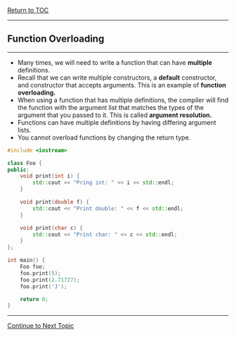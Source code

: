 <a href="https://github.com/CyberTrainingUSAF/10-Archive/blob/master/IQT-CPP_Programming/00-Table-of-Contents.md" > Return to TOC </a>

---

## Function Overloading

---

* Many times, we will need to write a function that can have **multiple** definitions. 
* Recall that we can write multiple constructors, a **default** constructor, and constructor that accepts arguments. This is an example of **function overloading.**
* When using a function that has multiple definitions, the compiler will find the function with the argument list that matches the types of the argument that you passed to it. This is called **argument resolution.**
* Functions can have multiple definitions by having differing argument lists.
* You cannot overload functions by changing the return type.

```cpp
#include <iostream>

class Foo {
public:
    void print(int i) {
        std::cout << "Pring int: " << i << std::endl;
    }

    void print(double f) {
        std::cout << "Print double: " << f << std::endl;
    }

    void print(char c) {
        std::cout << "Print char: " << c << std::endl;
    }
};

int main() {
    Foo foo;
    foo.print(5);
    foo.print(2.71727);
    foo.print('J');

    return 0;
}
```

---

<a href="https://github.com/CyberTrainingUSAF/10-Archive/blob/master/IQT-CPP_Programming/ch04_Overloading_Templates/4.02_operator-overloading.md" > Continue to Next Topic </a>

